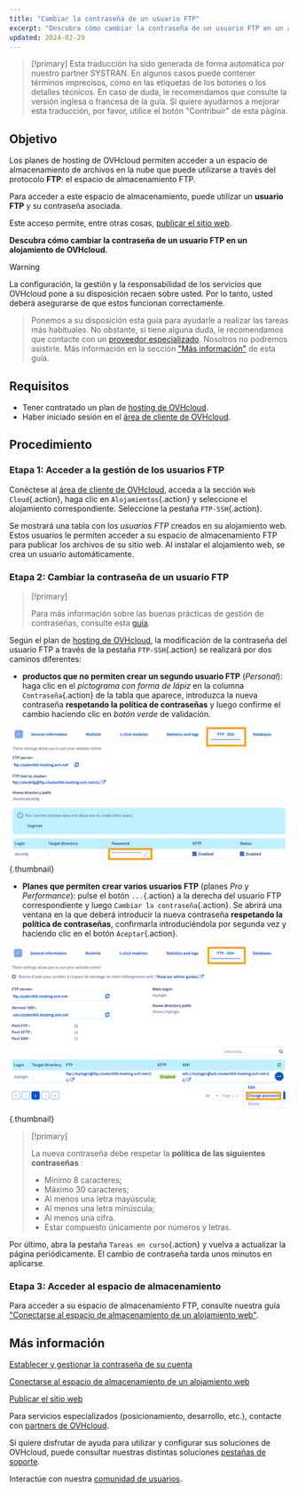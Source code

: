 ```yaml
---
title: "Cambiar la contraseña de un usuario FTP"
excerpt: "Descubra cómo cambiar la contraseña de un usuario FTP en un alojamiento de OVHcloud"
updated: 2024-02-29
---
```


> [!primary]
> Esta traducción ha sido generada de forma automática por nuestro partner SYSTRAN. En algunos casos puede contener términos imprecisos, como en las etiquetas de los botones o los detalles técnicos. En caso de duda, le recomendamos que consulte la versión inglesa o francesa de la guía. Si quiere ayudarnos a mejorar esta traducción, por favor, utilice el botón "Contribuir" de esta página.
>

## Objetivo

Los planes de hosting de OVHcloud permiten acceder a un espacio de almacenamiento de archivos en la nube que puede utilizarse a través del protocolo **FTP**: el espacio de almacenamiento FTP.

Para acceder a este espacio de almacenamiento, puede utilizar un **usuario FTP** y su contraseña asociada.

Este acceso permite, entre otras cosas, [publicar el sitio web](/pages/web_cloud/web_hosting/hosting_how_to_get_my_website_online).

**Descubra cómo cambiar la contraseña de un usuario FTP en un alojamiento de OVHcloud.**

> [!warning]
>
La configuración, la gestión y la responsabilidad de los servicios que OVHcloud pone a su disposición recaen sobre usted. Por lo tanto, usted deberá asegurarse de que estos funcionan correctamente.
>
> Ponemos a su disposición esta guía para ayudarle a realizar las tareas más habituales. No obstante, si tiene alguna duda, le recomendamos que contacte con un [proveedor especializado](/links/partner). Nosotros no podremos asistirle. Más información en la sección ["Más información"](#go-further) de esta guía.
>

## Requisitos

- Tener contratado un plan de [hosting de OVHcloud](/links/web/hosting).
- Haber iniciado sesión en el [área de cliente de OVHcloud](/links/manager).

## Procedimiento

### Etapa 1: Acceder a la gestión de los usuarios FTP

Conéctese al [área de cliente de OVHcloud](/links/manager), acceda a la sección `Web Cloud`{.action}, haga clic en `Alojamientos`{.action} y seleccione el alojamiento correspondiente. Seleccione la pestaña `FTP-SSH`{.action}.

Se mostrará una tabla con los *usuarios FTP* creados en su alojamiento web. Estos usuarios le permiten acceder a su espacio de almacenamiento FTP para publicar los archivos de su sitio web. Al instalar el alojamiento web, se crea un usuario automáticamente.

### Etapa 2: Cambiar la contraseña de un usuario FTP

> [!primary]
>
> Para más información sobre las buenas prácticas de gestión de contraseñas, consulte esta [guía](/pages/account_and_service_management/account_information/manage-ovh-password).
>

Según el plan de [hosting de OVHcloud](/links/web/hosting), la modificación de la contraseña del usuario FTP a través de la pestaña `FTP-SSH`{.action} se realizará por dos caminos diferentes:

- **productos que no permiten crear un segundo usuario FTP** (*Personal*): haga clic en el *pictograma con forma de lápiz* en la columna `Contraseña`{.action} de la tabla que aparece, introduzca la nueva contraseña **respetando la política de contraseñas** y luego confirme el cambio haciendo clic en *botón verde* de validación.

![change-ftp-password-step1-perso](images/change-password-perso.png){.thumbnail}

- **Planes que permiten crear varios usuarios FTP** (planes *Pro* y *Performance*): pulse el botón `...`{.action} a la derecha del usuario FTP correspondiente y luego `Cambiar la contraseña`{.action}. Se abrirá una ventana en la que deberá introducir la nueva contraseña **respetando la política de contraseñas**, confirmarla introduciéndola por segunda vez y haciendo clic en el botón `Aceptar`{.action}.

![change-ftp-password-pro](images/change-password-pro.png){.thumbnail}

> [!primary]
>
> La nueva contraseña debe respetar la **política de las siguientes contraseñas** :
>
>- Mínimo 8 caracteres;
>- Máximo 30 caracteres;
>- Al menos una letra mayúscula;
>- Al menos una letra minúscula;
>- Al menos una cifra.
>- Estar compuesto únicamente por números y letras.

Por último, abra la pestaña `Tareas en curso`{.action} y vuelva a actualizar la página periódicamente. El cambio de contraseña tarda unos minutos en aplicarse.

### Etapa 3: Acceder al espacio de almacenamiento

Para acceder a su espacio de almacenamiento FTP, consulte nuestra guía ["Conectarse al espacio de almacenamiento de un alojamiento web"](/pages/web_cloud/web_hosting/ftp_connection).

## Más información <a name="go-further"></a>

[Establecer y gestionar la contraseña de su cuenta](/pages/account_and_service_management/account_information/manage-ovh-password)

[Conectarse al espacio de almacenamiento de un alojamiento web](/pages/web_cloud/web_hosting/ftp_connection)

[Publicar el sitio web](/pages/web_cloud/web_hosting/hosting_how_to_get_my_website_online)

Para servicios especializados (posicionamiento, desarrollo, etc.), contacte con [partners de OVHcloud](/links/partner).

Si quiere disfrutar de ayuda para utilizar y configurar sus soluciones de OVHcloud, puede consultar nuestras distintas soluciones [pestañas de soporte](/links/support).

Interactúe con nuestra [comunidad de usuarios](/links/community).